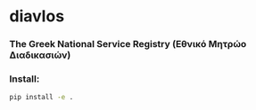 # diavlos
### The Greek National Service Registry (Εθνικό Μητρώο Διαδικασιών)
### Install:
```bash
pip install -e .
```